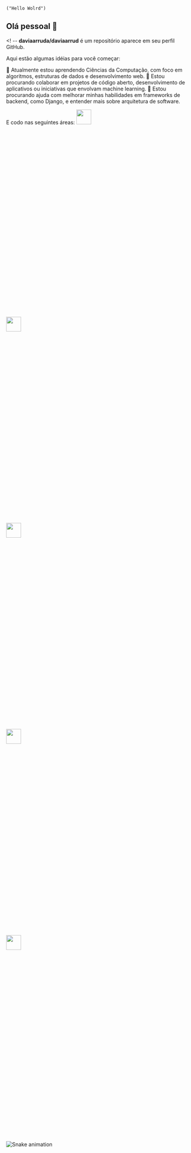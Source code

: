                                                                                                 ("Hello Wolrd")  
## Olá pessoal 👋

<! --
**daviaarruda/daviaarrud** é um repositório  aparece em seu perfil GitHub.

Aqui estão algumas idéias para você começar:

🌱 Atualmente estou aprendendo Ciências da Computação, com foco em algoritmos, estruturas de dados e desenvolvimento web.
👯 Estou procurando colaborar em projetos de código aberto, desenvolvimento de aplicativos ou iniciativas que envolvam machine learning.
🤔 Estou procurando ajuda com melhorar minhas habilidades em frameworks de backend, como Django, e entender mais sobre arquitetura de software.

E codo nas seguintes áreas:
<img src="https://cdn.jsdelivr.net/gh/devicons/devicon@latest/icons/python/python-original.svg" width="40" height="40" /><svg viewBox="0 0 128 128">

<img src="https://cdn.jsdelivr.net/gh/devicons/devicon@latest/icons/c/c-original.svg" width="40" height="40" /><svg viewBox="0 0 128 128">


<img src="https://cdn.jsdelivr.net/gh/devicons/devicon@latest/icons/html5/html5-original.svg" width="40" height="40" /><svg viewBox="0 0 128 128">

<img src="https://cdn.jsdelivr.net/gh/devicons/devicon@latest/icons/css3/css3-original.svg" width="40" height="40" /><svg viewBox="0 0 128 128">

<img src="https://cdn.jsdelivr.net/gh/devicons/devicon@latest/icons/javascript/javascript-original.svg" width="40" height="40" /><svg viewBox="0 0 128 128">

![Snake animation](https://github.com/seu-usuário-aqui/seu-usuário-aqui/blob/output/github-contribution-grid-snake.svg)
